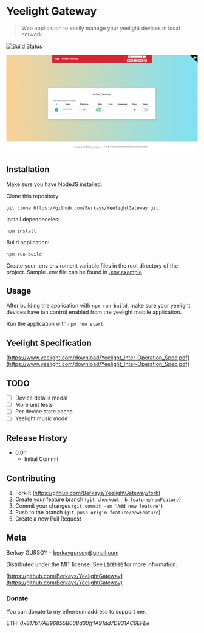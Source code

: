 # Yeelight Gateway
> Web application to easily manage your yeelight devices in local network.

[![Build Status][travis-image]][travis-url]

![](header.png)

## Installation

Make sure you have NodeJS installed.

Clone this repository:
```
git clone https://github.com/Berkays/YeelightGateway.git
```

Install dependeceies:
```
npm install
```

Build application:
```
npm run build
```

Create your .env enviroment variable files in the root directory of the project. Sample .env file can be found in [.env.example](.env.example)

## Usage

After building the application with `npm run build`, make sure your yeelight devices have lan control enabled from the yeelight mobile application.

Run the application with `npm run start`.

## Yeelight Specification

[https://www.yeelight.com/download/Yeelight_Inter-Operation_Spec.pdf](https://www.yeelight.com/download/Yeelight_Inter-Operation_Spec.pdf)

## TODO

- [ ] Device details modal 
- [ ] More unit tests
- [ ] Per device state cache
- [ ] Yeelight music mode

## Release History

* 0.0.1
    * Initial Commit

## Contributing

1. Fork it (<https://github.com/Berkays/YeelightGateway/fork>)
2. Create your feature branch (`git checkout -b feature/newFeature`)
3. Commit your changes (`git commit -am 'Add new feature'`)
4. Push to the branch (`git push origin feature/newFeature`)
5. Create a new Pull Request

<!-- Markdown link & img dfn's -->
[travis-image]: https://travis-ci.org/Berkays/YeelightGateway.svg?branch=master
[travis-url]: https://travis-ci.org/Berkays/YeelightGateway

## Meta

Berkay GURSOY – berkaygursoy@gmail.com

Distributed under the MIT license. See ``LICENSE`` for more information.

[https://github.com/Berkays/YeelightGateway](https://github.com/Berkays/YeelightGateway)

### Donate

You can donate to my ethereum address to support me.

ETH: <i>0x817b17AB96855B008d30ff1A91dd7D931AC6EFEe</i>